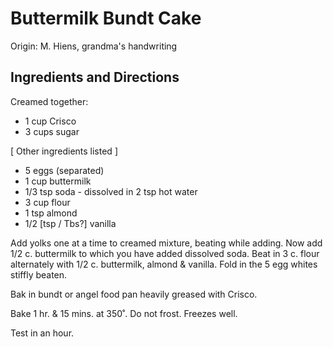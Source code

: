 # Buttermilk Bundt Cake

Origin: M. Hiens, grandma's handwriting

## Ingredients and Directions

Creamed together:

- 1 cup Crisco
- 3 cups sugar

[ Other ingredients listed ]

- 5 eggs (separated)
- 1 cup buttermilk
- 1/3 tsp soda - dissolved in 2 tsp hot water
- 3 cup flour
- 1 tsp almond
- 1/2 [tsp / Tbs?] vanilla

Add yolks one at a time to creamed mixture, beating while adding. Now add 1/2 c. buttermilk to which you have added dissolved soda. Beat in 3 c. flour alternately with 1/2 c. buttermilk, almond & vanilla. Fold in the 5 egg whites stiffly beaten.

Bak in bundt or angel food pan heavily greased with Crisco.

Bake 1 hr. & 15 mins. at 350˚. Do not frost. Freezes well.

Test in an hour.